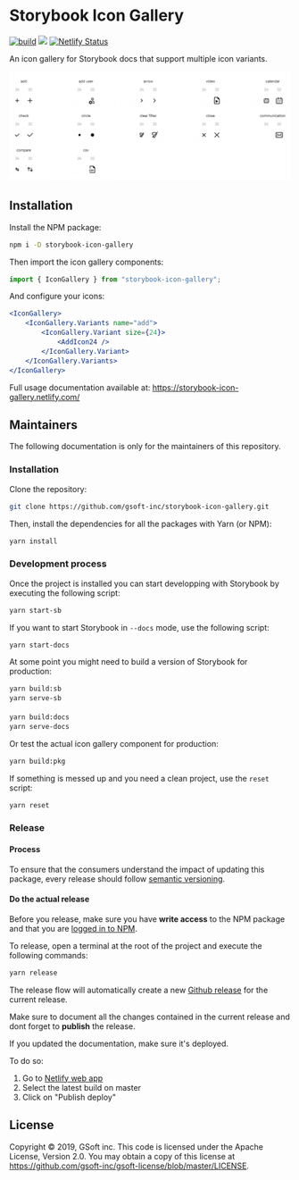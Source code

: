 # Storybook Icon Gallery

<a href="https://circleci.com/gh/gsoft-inc/storybook-icon-gallery/tree/master"><img alt="build" src="https://img.shields.io/circleci/build/github/gsoft-inc/storybook-icon-gallery/master"></a>
<a href="https://david-dm.org/gsoft-inc/storybook-icon-gallery?type=dev" title="devDependencies"><img src="https://david-dm.org/gsoft-inc/storybook-icon-gallery/dev-status.svg"/></a>
[![Netlify Status](https://api.netlify.com/api/v1/badges/df98c158-8a37-4882-b8b9-59540f32c204/deploy-status)](https://app.netlify.com/sites/storybook-icon-gallery/deploys)

An icon gallery for Storybook docs that support multiple icon variants.

[![Icon Gallery](https://raw.githubusercontent.com/gsoft-inc/storybook-icon-gallery/master/assets/teaser.png)](https://storybook-icon-gallery.netlify.com/)

## Installation

Install the NPM package:

```bash
npm i -D storybook-icon-gallery
```

Then import the icon gallery components:

```js
import { IconGallery } from "storybook-icon-gallery";
```

And configure your icons:

```jsx
<IconGallery>
    <IconGallery.Variants name="add">
        <IconGallery.Variant size={24}>
            <AddIcon24 />
        </IconGallery.Variant>
    </IconGallery.Variants>
</IconGallery>
```

Full usage documentation available at: https://storybook-icon-gallery.netlify.com/

## Maintainers

The following documentation is only for the maintainers of this repository.

### Installation

Clone the repository:

```bash
git clone https://github.com/gsoft-inc/storybook-icon-gallery.git
```

Then, install the dependencies for all the packages with Yarn (or NPM):

```bash
yarn install
```

### Development process

Once the project is installed you can start developping with Storybook by executing the following script:

```bash
yarn start-sb
```

If you want to start Storybook in `--docs` mode, use the following script:

```bash
yarn start-docs
```

At some point you might need to build a version of Storybook for production:

```bash
yarn build:sb
yarn serve-sb

yarn build:docs
yarn serve-docs
```

Or test the actual icon gallery component for production:

```bash
yarn build:pkg
```

If something is messed up and you need a clean project, use the `reset` script:

```bash
yarn reset
```

### Release

#### Process

To ensure that the consumers understand the impact of updating this package, every release should follow [semantic versioning](https://semver.org/).

#### Do the actual release

Before you release, make sure you have **write access** to the NPM package and that you are [logged in to NPM](https://docs.npmjs.com/logging-in-to-an-npm-enterprise-registry-from-the-command-line).

To release, open a terminal at the root of the project and execute the following commands:

```bash
yarn release
```

The release flow will automatically create a new [Github release](https://github.com/gsoft-inc/storybook-icon-gallery/releases) for the current release.

Make sure to document all the changes contained in the current release and dont forget to **publish** the release.

If you updated the documentation, make sure it's deployed. 

To do so:

1. Go to [Netlify web app](https://app.netlify.com/sites/storybook-icon-gallery/deploys)
2. Select the latest build on master
3. Click on "Publish deploy"

## License

Copyright © 2019, GSoft inc. This code is licensed under the Apache License, Version 2.0. You may obtain a copy of this license at https://github.com/gsoft-inc/gsoft-license/blob/master/LICENSE.
